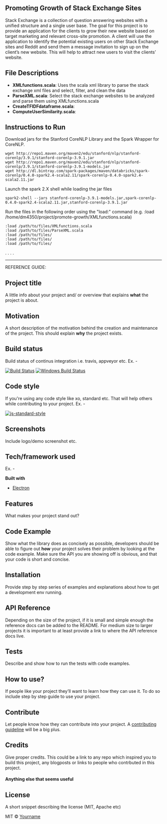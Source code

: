 
## Promoting Growth of Stack Exchange Sites

Stack Exchange is a collection of question answering
websites with a unified structure and a single user base. The
goal for this project is to provide an application for the clients to
grow their new website based on target marketing and relevant
cross-site promotion. A client will use the application to identify
the potential existing users on other Stack Exchange sites and
Reddit and send them a message invitation to sign up on the
client’s new website. This will help to attract new users to visit
the clients’ website.

## File Descriptions

- **XMLfunctions.scala**: Uses the scala xml library to parse the stack exchange xml files and select, filter, and clean the data
- **ParseXML.scala**: Select the stack exchange websites to be analyzed and parse them using XMLfunctions.scala
- **CreateTFIDFdataframe.scala**:
- **ComputeUserSimilarity.scala**:




## Instructions to Run

Download jars for the Stanford CoreNLP Library and the Spark Wrapper for CoreNLP.
```
wget http://repo1.maven.org/maven2/edu/stanford/nlp/stanford-corenlp/3.9.1/stanford-corenlp-3.9.1.jar
wget http://repo1.maven.org/maven2/edu/stanford/nlp/stanford-corenlp/3.9.1/stanford-corenlp-3.9.1-models.jar
wget http://dl.bintray.com/spark-packages/maven/databricks/spark-corenlp/0.4.0-spark2.4-scala2.11/spark-corenlp-0.4.0-spark2.4-scala2.11.jar
```
Launch the spark 2.X shell while loading the jar files
```
spark2-shell --jars stanford-corenlp-3.9.1-models.jar,spark-corenlp-0.4.0-spark2.4-scala2.11.jar,stanford-corenlp-3.9.1.jar
```

Run the files in the following order using the "load:" command (e.g. :load /home/dm4350/project/promote-growth/XMLfunctions.scala)
```
:load /path/to/files/XMLfunctions.scala
:load /path/to/files/ParseXML.scala
:load /path/to/files/
:load /path/to/files/
:load /path/to/files/
```


.
.
.
.

---------------------------------------------------------------
REFERENCE GUIDE:

## Project title
A little info about your project and/ or overview that explains **what** the project is about.

## Motivation
A short description of the motivation behind the creation and maintenance of the project. This should explain **why** the project exists.

## Build status
Build status of continus integration i.e. travis, appveyor etc. Ex. -

[![Build Status](https://travis-ci.org/akashnimare/foco.svg?branch=master)](https://travis-ci.org/akashnimare/foco)
[![Windows Build Status](https://ci.appveyor.com/api/projects/status/github/akashnimare/foco?branch=master&svg=true)](https://ci.appveyor.com/project/akashnimare/foco/branch/master)

## Code style
If you're using any code style like xo, standard etc. That will help others while contributing to your project. Ex. -

[![js-standard-style](https://img.shields.io/badge/code%20style-standard-brightgreen.svg?style=flat)](https://github.com/feross/standard)

## Screenshots
Include logo/demo screenshot etc.

## Tech/framework used
Ex. -

<b>Built with</b>
- [Electron](https://electron.atom.io)

## Features
What makes your project stand out?

## Code Example
Show what the library does as concisely as possible, developers should be able to figure out **how** your project solves their problem by looking at the code example. Make sure the API you are showing off is obvious, and that your code is short and concise.

## Installation
Provide step by step series of examples and explanations about how to get a development env running.

## API Reference

Depending on the size of the project, if it is small and simple enough the reference docs can be added to the README. For medium size to larger projects it is important to at least provide a link to where the API reference docs live.

## Tests
Describe and show how to run the tests with code examples.

## How to use?
If people like your project they’ll want to learn how they can use it. To do so include step by step guide to use your project.

## Contribute

Let people know how they can contribute into your project. A [contributing guideline](https://github.com/zulip/zulip-electron/blob/master/CONTRIBUTING.md) will be a big plus.

## Credits
Give proper credits. This could be a link to any repo which inspired you to build this project, any blogposts or links to people who contrbuted in this project.

#### Anything else that seems useful

## License
A short snippet describing the license (MIT, Apache etc)

MIT © [Yourname]()

